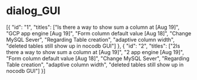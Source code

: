 # dialog_GUI


[{
	"id": "1",
	"titles": ["Is there a way to show sum a column at [Aug 19]", "GCP app engine [Aug 19]", "Form column default value [Aug 18]", "Change MySQL Sever", "Regarding Table creation", "adaptive column width", "deleted tables still show up in nocodb GUI"]
}, {
	"id": "2",
	"titles": ["2Is there a way to show sum a column at [Aug 19]", "2 app engine [Aug 19]", "Form column default value [Aug 18]", "Change MySQL Sever", "Regarding Table creation", "adaptive column width", "deleted tables still show up in nocodb GUI"]
}]